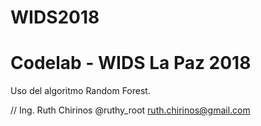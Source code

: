 # WIDS2018
Codelab - WIDS La Paz 2018
============================

Uso del algoritmo Random Forest.

//
Ing. Ruth Chirinos
@ruthy_root
ruth.chirinos@gmail.com
